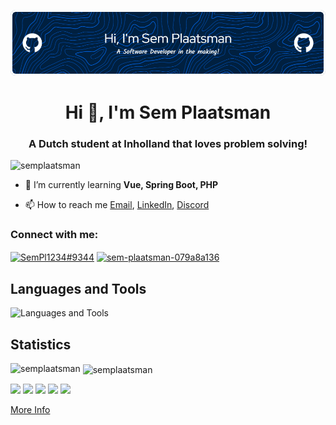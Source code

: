 ![Header](./github-header-image.png)
<h1 align="center">Hi 👋, I'm Sem Plaatsman</h1>
<h3 align="center">A Dutch student at Inholland that loves problem solving!</h3>

<p align="left"> <img src="https://komarev.com/ghpvc/?username=semplaatsman&label=Profile%20views&color=0e75b6&style=flat" alt="semplaatsman" /> </p>

- 🌱 I’m currently learning **Vue, Spring Boot, PHP**

- 📫 How to reach me [Email](mailto:semplaatsman@gmail.com), [LinkedIn](https://www.linkedin.com/in/sem-plaatsman-079a8a136/), [Discord](https://discordapp.com/users/665130181597462530)

<h3 align="left">Connect with me:</h3>
<p align="left">
<a href="https://discordapp.com/users/665130181597462530" target="blank"><img align="center" src="https://raw.githubusercontent.com/rahuldkjain/github-profile-readme-generator/master/src/images/icons/Social/discord.svg" alt="SemPl1234#9344" height="30" width="40" /></a>
 <a href="https://linkedin.com/in/sem-plaatsman-079a8a136" target="blank"><img align="center" src="https://raw.githubusercontent.com/rahuldkjain/github-profile-readme-generator/master/src/images/icons/Social/linked-in-alt.svg" alt="sem-plaatsman-079a8a136" height="30" width="40" /></a>
</p>

## Languages and Tools
![Languages and Tools](https://skillicons.dev/icons?i=java,cs,dotnet,spring,mongodb,mysql,hibernate,nginx,visualstudio,vscode,php,linux,vite,vue,css,github,git,docker,bash,bootstrap,js,figma)

## Statistics
<p>
  <img align="left" src="https://github-readme-stats.vercel.app/api?username=semplaatsman&show_icons=true&locale=en&theme=codeSTACKr" alt="semplaatsman" />
  &nbsp;<img align="center" src="https://github-readme-streak-stats.herokuapp.com/?user=semplaatsman&theme=codeSTACKr" alt="semplaatsman" />
</p>

[![](https://raw.githubusercontent.com/semplaatsman/github-profile-summary-cards-example/master/profile-summary-card-output/vue/0-profile-details.svg)](https://github.com/semplaatsman/github-profile-summary-cards)
[![](https://raw.githubusercontent.com/semplaatsman/github-profile-summary-cards-example/master/profile-summary-card-output/vue/1-repos-per-language.svg)](https://github.com/semplaatsman/github-profile-summary-cards) [![](https://raw.githubusercontent.com/semplaatsman/github-profile-summary-cards-example/master/profile-summary-card-output/vue/2-most-commit-language.svg)](https://github.com/semplaatsman/github-profile-summary-cards)
[![](https://raw.githubusercontent.com/semplaatsman/github-profile-summary-cards-example/master/profile-summary-card-output/vue/3-stats.svg)](https://github.com/semplaatsman/github-profile-summary-cards) [![](https://raw.githubusercontent.com/semplaatsman/github-profile-summary-cards-example/master/profile-summary-card-output/vue/4-productive-time.svg)](https://github.com/semplaatsman/github-profile-summary-cards)

[More Info](https://github.com/semplaatsman/github-profile-summary-cards)